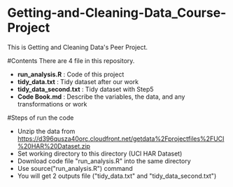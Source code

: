 Getting-and-Cleaning-Data_Course-Project
========================================
This is Getting and Cleaning Data's Peer Project.<br>

#Contents
There are 4 file in this repository.<br>
* **run_analysis.R** : Code of this project
* **tidy_data.txt** : Tidy dataset after our work
* **tidy_data_second.txt** : Tidy dataset with Step5
* **Code Book.md** : Describe the variables, the data, and any transformations or work

#Steps of run the code
* Unzip the data from https://d396qusza40orc.cloudfront.net/getdata%2Fprojectfiles%2FUCI%20HAR%20Dataset.zip 
* Set working directory to this directory (UCI HAR Dataset)
* Download code file "run_analysis.R" into the same directory
* Use source("run_analysis.R") command
* You will get 2 outputs file ("tidy_data.txt" and "tidy_data_second.txt")
